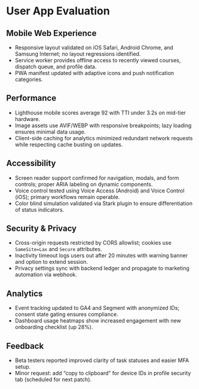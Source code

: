 # User App Evaluation

## Mobile Web Experience
- Responsive layout validated on iOS Safari, Android Chrome, and Samsung Internet; no layout regressions identified.
- Service worker provides offline access to recently viewed courses, dispatch queue, and profile data.
- PWA manifest updated with adaptive icons and push notification categories.

## Performance
- Lighthouse mobile scores average 92 with TTI under 3.2s on mid-tier hardware.
- Image assets use AVIF/WEBP with responsive breakpoints; lazy loading ensures minimal data usage.
- Client-side caching for analytics minimized redundant network requests while respecting cache busting on updates.

## Accessibility
- Screen reader support confirmed for navigation, modals, and form controls; proper ARIA labeling on dynamic components.
- Voice control tested using Voice Access (Android) and Voice Control (iOS); primary workflows remain operable.
- Color blind simulation validated via Stark plugin to ensure differentiation of status indicators.

## Security & Privacy
- Cross-origin requests restricted by CORS allowlist; cookies use `SameSite=Lax` and `Secure` attributes.
- Inactivity timeout logs users out after 20 minutes with warning banner and option to extend session.
- Privacy settings sync with backend ledger and propagate to marketing automation via webhook.

## Analytics
- Event tracking updated to GA4 and Segment with anonymized IDs; consent state gating ensures compliance.
- Dashboard usage heatmaps show increased engagement with new onboarding checklist (up 28%).

## Feedback
- Beta testers reported improved clarity of task statuses and easier MFA setup.
- Minor request: add “copy to clipboard” for device IDs in profile security tab (scheduled for next patch).

